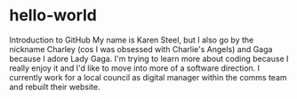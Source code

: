 # hello-world
Introduction to GitHub
My name is Karen Steel, but I also go by the nickname Charley (cos I was obsessed with Charlie's Angels) and Gaga because I adore Lady Gaga. I'm trying to learn more about coding because I really enjoy it and I'd like to move into more of a software direction. I currently work for a local council as digital manager within the comms team and rebuilt their website.
